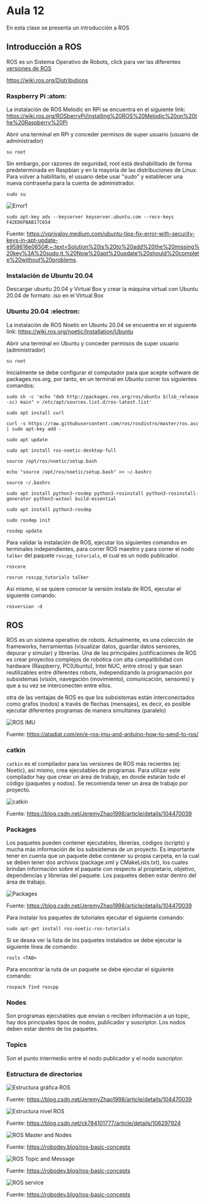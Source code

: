 <h1>Aula 12</h1>

En esta clase se presenta un introducción a ROS

<h2>Introducción a ROS</h2>

ROS es un Sistema Operativo de Robots, click para ver las diferentes <a href="https://wiki.ros.org/Distributions">versiones de ROS</a>

 https://wiki.ros.org/Distributions

<h3>Raspberry Pi :atom:</h3>

La instalación de ROS Melodic en RPi se encuentra en el siguiente link: https://wiki.ros.org/ROSberryPi/Installing%20ROS%20Melodic%20on%20the%20Raspberry%20Pi

Abrir una terminal en RPi y conceder permisos de super usuario (usuario de administrador)

```
su root
```

Sin embargo, por razones de seguridad, root está deshabilitado de forma predeterminada en Raspbian y en la mayoría de las distribuciones de Linux. Para volver a habilitarlo, el usuario debe usar "sudo" y establecer una nueva contraseña para la cuenta de administrador.


```
sudo su
```
![Error1](image-8.png)

```
sudo apt-key adv --keyserver keyserver.ubuntu.com --recv-keys F42ED6FBAB17C654
```

Fuente: https://vprivalov.medium.com/ubuntu-tips-fix-error-with-security-keys-in-apt-update-e958616e0650#:~:text=Solution%20is%20to%20add%20the%20missing%20key%3A%20sudo,it.%20Now%20apt%20update%20should%20complete%20without%20problems.



<h3>Instalación de Ubuntu 20.04</h3>

Descargar ubuntu 20.04 y Virtual Box y crear la máquina virtual con Ubuntu 20.04 de formato .iso en el Virtual Box

<h3>Ubuntu 20.04 :electron:</h3>

La instalación de ROS Noetic en Ubuntu 20.04 se encuentra en el siguiente link: https://wiki.ros.org/noetic/Installation/Ubuntu

Abrir una terminal en Ubuntu y conceder permisos de super usuario (administrador)

```
su root
```

Inicialmente se debe configurar el computador para que acepte software de packages.ros.org, por tanto, en un terminal en Ubuntu correr los siguientes comandos:

```
sudo sh -c 'echo "deb http://packages.ros.org/ros/ubuntu $(lsb_release -sc) main" > /etc/apt/sources.list.d/ros-latest.list'

sudo apt install curl

curl -s https://raw.githubusercontent.com/ros/rosdistro/master/ros.asc | sudo apt-key add -

sudo apt update

sudo apt install ros-noetic-desktop-full

source /opt/ros/noetic/setup.bash

echo "source /opt/ros/noetic/setup.bash" >> ~/.bashrc

source ~/.bashrc

sudo apt install python3-rosdep python3-rosinstall python3-rosinstall-generator python3-wstool build-essential

sudo apt install python3-rosdep

sudo rosdep init

rosdep update
```

Para validar la instalación de ROS, ejecutar los siguientes comandos en terminales independientes, para correr ROS maestro y para correr el nodo `talker` del paquete `roscpp_tutorials`, el cual es un nodo publicador.

```
roscore
```

```
rosrun roscpp_tutorials talker
```

Así mismo, si se quiere conocer la versión instala de ROS, ejecutar el siguiente comando:

```
rosversion -d
```

<h2>ROS</h2>

ROS es un sistema operativo de robots. Actualmente, es una colección de frameworks, herramientas (visualizar datos, guardar datos sensores, depurar y simular) y librerías. Una de las principales justificaciones de ROS es crear proyectos complejos de robótica con alta compatibilidad con hardware (Raspberry, PC(Ubuntu), Intel NUC, entre otros) y que sean reutilizables entre diferentes robots, independizando la programación por subsistemas (visión, navegación (movimiento), comunicación, sensores) y que a su vez se interconecten entre ellos.

otra de las ventajas de ROS es que los subsistemas están interconectados como grafos (nodos) a través de flechas (mensajes), es decir, es posible ejecutar diferentes programas de manera simultanea (paralelo)

![ROS IMU](image-3.png)

Fuente: https://atadiat.com/en/e-ros-imu-and-arduino-how-to-send-to-ros/

<h3>catkin</h3>

`catkin` es el compilador para las versiones de ROS más recientes (ej: Noetic), así mismo, crea ejecutables de programas. Para utilizar este compilador hay que crear un área de trabajo, en donde estarán todo el código (paquetes y nodos). Se recomienda tener un área de trabajo por proyecto.

![catkin](image-6.png)

Fuente: https://blog.csdn.net/JeremyZhao1998/article/details/104470039

<h3>Packages</h3>

Los paquetes pueden contener ejecutables, librerías, códigos (scripts) y mucha más información de los subsistemas de un proyecto. Es importante tener en cuenta que un paquete debe contener su propia carpeta, en la cual se deben tener dos archivos (package.xml y CMakeLists.txt), los cuales brindan información sobre el paquete con respecto al propietario, objetivo, dependencias y librerías del paquete. Los paquetes deben estar dentro del área de trabajo.

![Packages](image-5.png)

Fuente: https://blog.csdn.net/JeremyZhao1998/article/details/104470039

Para instalar los paquetes de tutoriales ejecutar el siguiente comando: 

```
sudo apt-get install ros-noetic-ros-tutorials
```

Si se desea ver la lista de los paquetes instalados se debe ejecutar la siguiente línea de comando:

```
rosls <TAB>
```

Para encontrar la ruta de un paquete se debe ejecutar el siguiente comando:

```
rospack find roscpp
```

<h3>Nodes</h3>

Son programas ejecutables que envían o reciben información a un topic, hay dos principales tipos de nodos, publicador y suscriptor. Los nodos deben estar dentro de los paquetes.

<h3>Topics</h3>

Son el punto intermedio entre el nodo publicador y el nodo suscriptor.

<h3>Estructura de directorios</h3>

![Estructura gráfica ROS](image-4.png)

Fuente: https://blog.csdn.net/JeremyZhao1998/article/details/104470039

![Estructura nivel ROS](image-7.png)

Fuente: https://blog.csdn.net/ck784101777/article/details/106297924





![ROS Master and Nodes](image.png)

Fuente: https://robodev.blog/ros-basic-concepts


![ROS Topic and Message](image-1.png)

Fuente: https://robodev.blog/ros-basic-concepts


![ROS service](image-2.png)

Fuente: https://robodev.blog/ros-basic-concepts

